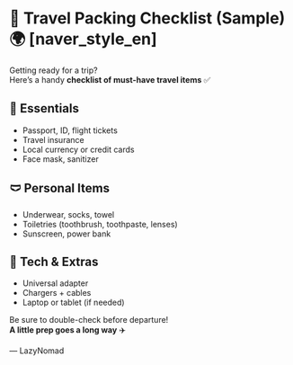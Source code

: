 # 🧳 Travel Packing Checklist (Sample) 🌍 [naver_style_en]

Getting ready for a trip?  
Here’s a handy **checklist of must-have travel items** ✅

## 🧰 Essentials

- Passport, ID, flight tickets
- Travel insurance
- Local currency or credit cards
- Face mask, sanitizer

## 🩲 Personal Items

- Underwear, socks, towel
- Toiletries (toothbrush, toothpaste, lenses)
- Sunscreen, power bank

## 🔌 Tech & Extras

- Universal adapter
- Chargers + cables
- Laptop or tablet (if needed)

Be sure to double-check before departure!  
**A little prep goes a long way** ✈️

— LazyNomad
